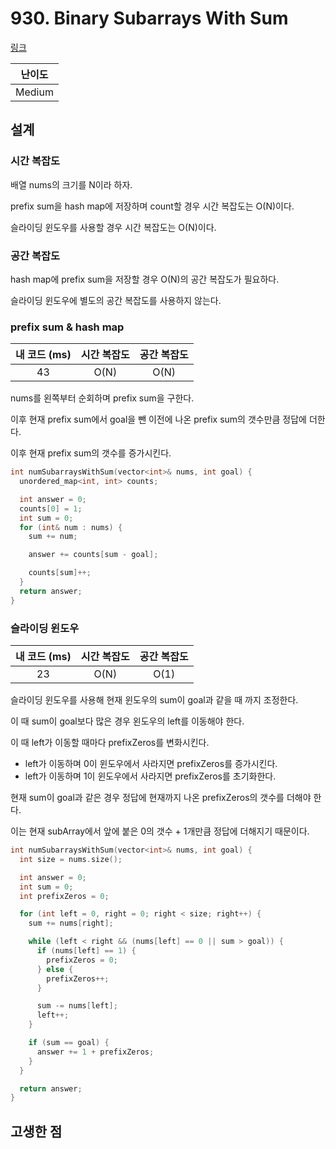 # 930. Binary Subarrays With Sum

[링크](https://leetcode.com/problems/binary-subarrays-with-sum/)

| 난이도 |
| :----: |
| Medium |

## 설계

### 시간 복잡도

배열 nums의 크기를 N이라 하자.

prefix sum을 hash map에 저장하며 count할 경우 시간 복잡도는 O(N)이다.

슬라이딩 윈도우를 사용할 경우 시간 복잡도는 O(N)이다.

### 공간 복잡도

hash map에 prefix sum을 저장할 경우 O(N)의 공간 복잡도가 필요하다.

슬라이딩 윈도우에 별도의 공간 복잡도를 사용하지 않는다.

### prefix sum & hash map

| 내 코드 (ms) | 시간 복잡도 | 공간 복잡도 |
| :----------: | :---------: | :---------: |
|      43      |    O(N)     |    O(N)     |

nums를 왼쪽부터 순회하며 prefix sum을 구한다.

이후 현재 prefix sum에서 goal을 뺀 이전에 나온 prefix sum의 갯수만큼 정답에 더한다.

이후 현재 prefix sum의 갯수를 증가시킨다.

```cpp
int numSubarraysWithSum(vector<int>& nums, int goal) {
  unordered_map<int, int> counts;

  int answer = 0;
  counts[0] = 1;
  int sum = 0;
  for (int& num : nums) {
    sum += num;

    answer += counts[sum - goal];

    counts[sum]++;
  }
  return answer;
}
```

### 슬라이딩 윈도우

| 내 코드 (ms) | 시간 복잡도 | 공간 복잡도 |
| :----------: | :---------: | :---------: |
|      23      |    O(N)     |    O(1)     |

슬라이딩 윈도우를 사용해 현재 윈도우의 sum이 goal과 같을 때 까지 조정한다.

이 때 sum이 goal보다 많은 경우 왼도우의 left를 이동해야 한다.

이 때 left가 이동할 때마다 prefixZeros를 변화시킨다.

- left가 이동하며 0이 윈도우에서 사라지면 prefixZeros를 증가시킨다.
- left가 이동하며 1이 윈도우에서 사라지면 prefixZeros를 초기화한다.

현재 sum이 goal과 같은 경우 정답에 현재까지 나온 prefixZeros의 갯수를 더해야 한다.

이는 현재 subArray에서 앞에 붙은 0의 갯수 + 1개만큼 정답에 더해지기 때문이다.

```cpp
int numSubarraysWithSum(vector<int>& nums, int goal) {
  int size = nums.size();

  int answer = 0;
  int sum = 0;
  int prefixZeros = 0;

  for (int left = 0, right = 0; right < size; right++) {
    sum += nums[right];

    while (left < right && (nums[left] == 0 || sum > goal)) {
      if (nums[left] == 1) {
        prefixZeros = 0;
      } else {
        prefixZeros++;
      }

      sum -= nums[left];
      left++;
    }

    if (sum == goal) {
      answer += 1 + prefixZeros;
    }
  }

  return answer;
}
```

## 고생한 점
